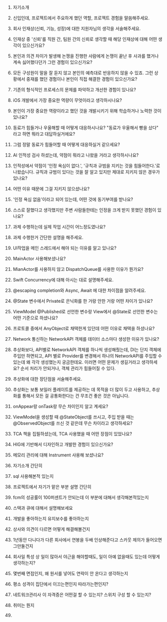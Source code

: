 
1. 자기소개

2. 신입인데, 프로젝트에서 주요하게 했던 역할, 프로젝트 경험을 말씀해주세요.

3. 회사 인재상(신뢰, 기능, 성장)에 대한 지원자님의 생각을 서술해주세요.

4. 인재상 중 '신뢰'를 직원 간, 팀원 간의 신뢰로 생각할 때 해당 인재상에 대해 어떤 생각이 있으신가요?

5. 본인과 의견 차이가 발생해 논쟁을 진행한 사람에게 논쟁이 끝난 후 사과를 했거나 계속 싫어했다던가 그런 경험이 있으신가요?

6. 모든 구성원이 말을 잘 듣지 않고 본인의 예측대로 반응하지 않을 수 있죠. 그런 상황에서 중재를 했던 경험이나 본인이 직접 해결한 경험이 있으신가요?

7. 기존의 형식적인 프로세스의 문제를 파악하고 개선한 경험이 있나요?

8. iOS 개발에서 가장 중요한 역량이 무엇이라고 생각하시나요?

9. 본인이 가장 중요한 역량이라고 했던 것을 개발시키기 위해 학습하거나 노력한 것이 있나요?

10. 동료가 힘들거나 우울해할 때 어떻게 대응하시나요? "동료가 우울해서 빵을 샀다" 라고 하면 뭐라고 대답하실거에요?

11. 그럼 정말 동료가 힘들어할 때 어떻게 대응하실거 같으세요?

12. AI 인적성 검사 하셨는데, 약점이 뭐라고 나왔을 거라고 생각하시나요?

13. 인적성에서 약점이 '인정 욕심이 없다.', '규칙과 규범을 지키는 것을 힘들어한다.'로 나왔습니다. 규칙과 규범이 있다는 것을 잘 알고 있지만 제대로 지키지 않은 경우가 있나요? 

14. 어떤 이유 때문에 그걸 지키지 않으셨나요?

15. '인정 욕심 없음'이라고 되어 있는데, 어떤 것에 동기부여를 받나요?

16. 스스로 잘했다고 생각했지만 주변 사람들한테는 인정을 크게 받지 못했던 경험이 있나요?

17. 과제 수행하는데 실제 작업 시간이 어느정도였나요?

18. 과제 수행한거 간단한 설명을 해주세요.

19. UI작업을 메인 스레드에서 해야 되는 이유를 알고 있나요?

20. MainActor 사용해보셨나요?

21. MianActor를 사용하지 않고 DispatchQueue를 사용한 이유가 뭔가요?

22. Swift Concurrency에 대해 아시는 대로 설명해주세요.

23. @escaping completion와 Async, Await 에 대한 차이점을 알려주세요.

24. @State 변수에서 Private로 은닉화를 한 거랑 안한 거랑 어떤 차이가 있나요?

25. ViewModel @Published로 선언한 변수랑 View에서 @State로 선언한 변수는 어떤 기준으로 하셨나요?

26. 프로토콜 중에서 AnyObject로 채택한게 있던데 어떤 이유로 채택을 하셨나요?

27. Network 통신하는 NetworkAPI 객체를 데이터 소스마다 생성한 이유가 있나요?

28. 추상화보다, API별로 NetworkAPI 객체를 하나씩 생성해줬는데, DI는 단지 객체에 주입만 하면되고, API 별로 Provider를 변경해서 하나의 NetworkAPI를 주입할 수 있는데 왜 각각 생성했는지 궁금한데요. 이러면 어떤 문제가 생길거라고 생각하세요?
순서 처리가 안되거나, 객체 관리가 힘들어질 수 있다.

29. 추상화에 대한 장단점을 서술해주세요.

30. 추상화는 보통 보일러 플레이트를 제공하는 데 목적을 더 많이 두고 사용하고, 추상화를 통해서 모든 걸 공통화한다는 건 무조건 좋은 것은 아닙니다.

31. onAppear랑 onTask랑 무슨 차이인지 알고 계세요?

32. ViewModel을 생성할 때 @StateObject를 쓰시고, 주입 받을 때는 @ObservedObject를 쓰신 것 같은데 무슨 차이라고 생각하세요?

33. TCA 책을 집필하셨는데, TCA 사용했을 때 어떤 장점이 있었나요?

34. HIG에 기반해서 디자인하고 개발한 경험이 있으신가요?

35. 메모리 관리에 대해 Instrument 사용해 보셨나요?







1. 자기소개 간단히
2. sql 사용해본적 있는지
3. 프로젝트에서 자기가 맡은 부분 설명 간단히
4. fcm의 성공률이 100퍼센트가 안되는데 이 부분에 대해서 생각해본적있는지
5. 스택과 큐에 대해서 설명해보세요
6. 개발을 좋아하는지 유지보수를 좋아하는지
7. 상사와 의견이 다르면 어떻게 해결해볼건지
8. 1년동안 다니다가 다른 회사에서 연봉을 두배 인상해준다고 스카웃 제의가 들어오면 그만둘건지
9. 회사일 특성 상 일이 많아서 야근을 해야할때도, 일이 아예 없을때도 있는데 어떻게 생각하는지? 
10. 몇번째 면접인지, 왜 원서를 넣어도 연락이 안 온다고 생각하는지
11. 평소 성격이 집단에서 이끄는편인지 따라가는편인지?
12. 네트워크관리사 이 자격증은 어떤걸 할 수 있는지? 스위치 구성 할 수 있는지?
13. 취미는 뭔지
14. 